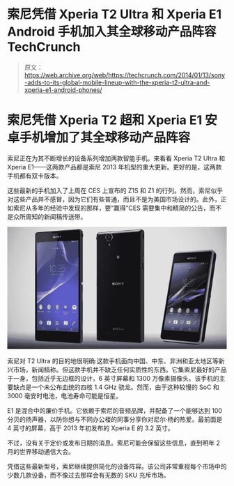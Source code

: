 # 索尼凭借 Xperia T2 Ultra 和 Xperia E1 Android 手机加入其全球移动产品阵容 TechCrunch

> 原文：<https://web.archive.org/web/https://techcrunch.com/2014/01/13/sony-adds-to-its-global-mobile-lineup-with-the-xperia-t2-ultra-and-xperia-e1-android-phones/>

# 索尼凭借 Xperia T2 超和 Xperia E1 安卓手机增加了其全球移动产品阵容

索尼正在为其不断增长的设备系列增加两款智能手机。来看看 Xperia T2 Ultra 和 Xperia E1——这两款产品都是索尼 2013 年机型的重大更新。更好的是，这两款手机都有双卡版本。

这些最新的手机加入了上周在 CES 上宣布的 Z1S 和 Z1 的行列。然而，索尼似乎对这些产品并不感冒，因为它们有些普通，而且不是为美国市场设计的。此外，正如索尼从多年的经验中发现的那样，要“赢得”CES 需要集中和精简的公告，而不是众所周知的新闻稿传送带。

![sony](img/1a01bb3a752503175edf077f8c3839db.png)

索尼对 T2 Ultra 的目的地很明确:这款手机面向中国、中东、非洲和亚太地区等新兴市场，新闻稿称。但这款手机并不缺乏任何实质性的东西。它集索尼最好的产品于一身，包括近乎无边框的设计，6 英寸屏幕和 1300 万像素摄像头。该手机的主要缺点是一个未公布血统的四核 1.4 GHz 骁龙。然而，由于这种较慢的 SoC 和 3000 毫安时电池，电池寿命可能是恒星。

E1 是混合中的廉价手机。它依赖于索尼的音频品牌，并配备了一个能够达到 100 分贝的扬声器，以防你想与不同办公楼的同事分享你对尼尔·杨的热爱。最前面是 4 英寸的屏幕，高于 2013 年初发布的 Xperia E 的 3.2 英寸。

不过，没有关于定价或发布日期的消息。索尼可能会保留这些信息，直到明年 2 月的世界移动通信大会。

凭借这些最新型号，索尼继续提供简化的设备阵容。该公司非常重视每个市场中的少数几款设备，而不像过去那样会有无数的 SKU 充斥市场。